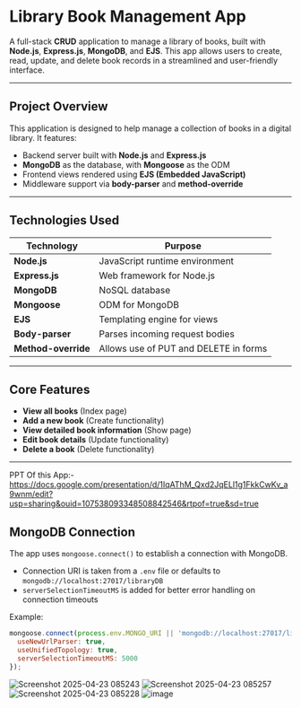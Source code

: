 # Library Book Management App

A full-stack **CRUD** application to manage a library of books, built with **Node.js**, **Express.js**, **MongoDB**, and **EJS**. This app allows users to create, read, update, and delete book records in a streamlined and user-friendly interface.

---

## Project Overview

This application is designed to help manage a collection of books in a digital library. It features:

- Backend server built with **Node.js** and **Express.js**
- **MongoDB** as the database, with **Mongoose** as the ODM
- Frontend views rendered using **EJS (Embedded JavaScript)**
- Middleware support via **body-parser** and **method-override**

---

##  Technologies Used

| Technology       | Purpose                             |
|------------------|-------------------------------------|
| **Node.js**      | JavaScript runtime environment      |
| **Express.js**   | Web framework for Node.js           |
| **MongoDB**      | NoSQL database                      |
| **Mongoose**     | ODM for MongoDB                     |
| **EJS**          | Templating engine for views         |
| **Body-parser**  | Parses incoming request bodies      |
| **Method-override** | Allows use of PUT and DELETE in forms |

---

##  Core Features

- **View all books** (Index page)
- **Add a new book** (Create functionality)
- **View detailed book information** (Show page)
- **Edit book details** (Update functionality)
- **Delete a book** (Delete functionality)

---

PPT Of this App:- https://docs.google.com/presentation/d/1IqAThM_Qxd2JqELl1g1FkkCwKv_a9wnm/edit?usp=sharing&ouid=107538093348508842546&rtpof=true&sd=true

##  MongoDB Connection

The app uses `mongoose.connect()` to establish a connection with MongoDB.

- Connection URI is taken from a `.env` file or defaults to `mongodb://localhost:27017/libraryDB`
- `serverSelectionTimeoutMS` is added for better error handling on connection timeouts

Example:
```javascript
mongoose.connect(process.env.MONGO_URI || 'mongodb://localhost:27017/libraryDB', {
  useNewUrlParser: true,
  useUnifiedTopology: true,
  serverSelectionTimeoutMS: 5000
});
```

![Screenshot 2025-04-23 085243](https://github.com/user-attachments/assets/41492d92-cda6-490b-9893-798e6d256242)
![Screenshot 2025-04-23 085257](https://github.com/user-attachments/assets/140b5907-1e69-411a-a379-a94b3e2a6536)
![Screenshot 2025-04-23 085228](https://github.com/user-attachments/assets/c50b1a9b-7a7d-4fe8-9d8b-08aa93b89d56)
![image](https://github.com/user-attachments/assets/4567df4f-4d31-449a-8b20-b1bbd40b2c14)





